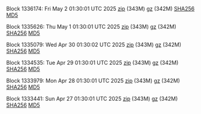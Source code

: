 Block 1336174: Fri May  2 01:30:01 UTC 2025 [zip](https://files.01coin.io/mainnet/2025-05-02/bootstrap.dat.zip) (343M) [gz](https://files.01coin.io/mainnet/2025-05-02/bootstrap.dat.tar.gz) (342M) [SHA256](https://files.01coin.io/mainnet/2025-05-02/sha256.txt) [MD5](https://files.01coin.io/mainnet/2025-05-02/md5.txt)

Block 1335626: Thu May  1 01:30:01 UTC 2025 [zip](https://files.01coin.io/mainnet/2025-05-01/bootstrap.dat.zip) (343M) [gz](https://files.01coin.io/mainnet/2025-05-01/bootstrap.dat.tar.gz) (342M) [SHA256](https://files.01coin.io/mainnet/2025-05-01/sha256.txt) [MD5](https://files.01coin.io/mainnet/2025-05-01/md5.txt)

Block 1335079: Wed Apr 30 01:30:02 UTC 2025 [zip](https://files.01coin.io/mainnet/2025-04-30/bootstrap.dat.zip) (343M) [gz](https://files.01coin.io/mainnet/2025-04-30/bootstrap.dat.tar.gz) (342M) [SHA256](https://files.01coin.io/mainnet/2025-04-30/sha256.txt) [MD5](https://files.01coin.io/mainnet/2025-04-30/md5.txt)

Block 1334535: Tue Apr 29 01:30:01 UTC 2025 [zip](https://files.01coin.io/mainnet/2025-04-29/bootstrap.dat.zip) (343M) [gz](https://files.01coin.io/mainnet/2025-04-29/bootstrap.dat.tar.gz) (342M) [SHA256](https://files.01coin.io/mainnet/2025-04-29/sha256.txt) [MD5](https://files.01coin.io/mainnet/2025-04-29/md5.txt)

Block 1333979: Mon Apr 28 01:30:01 UTC 2025 [zip](https://files.01coin.io/mainnet/2025-04-28/bootstrap.dat.zip) (343M) [gz](https://files.01coin.io/mainnet/2025-04-28/bootstrap.dat.tar.gz) (342M) [SHA256](https://files.01coin.io/mainnet/2025-04-28/sha256.txt) [MD5](https://files.01coin.io/mainnet/2025-04-28/md5.txt)

Block 1333441: Sun Apr 27 01:30:01 UTC 2025 [zip](https://files.01coin.io/mainnet/2025-04-27/bootstrap.dat.zip) (343M) [gz](https://files.01coin.io/mainnet/2025-04-27/bootstrap.dat.tar.gz) (342M) [SHA256](https://files.01coin.io/mainnet/2025-04-27/sha256.txt) [MD5](https://files.01coin.io/mainnet/2025-04-27/md5.txt)
